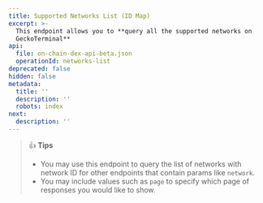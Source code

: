 ```yaml
---
title: Supported Networks List (ID Map)
excerpt: >-
  This endpoint allows you to **query all the supported networks on
  GeckoTerminal**
api:
  file: on-chain-dex-api-beta.json
  operationId: networks-list
deprecated: false
hidden: false
metadata:
  title: ''
  description: ''
  robots: index
next:
  description: ''
---
```

> 👍 **Tips**
>
> * You may use this endpoint to query the list of networks with network ID for other endpoints that contain params like `network`.
> * You may include values such as `page` to specify which page of responses you would like to show.
